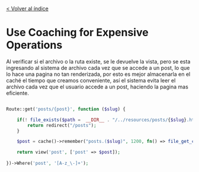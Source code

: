 [< Volver al índice](/docs/readme.md)

# Use Coaching for Expensive Operations
Al verificar si el archivo o la ruta existe, se le devuelve la vista, pero se esta ingresando al sistema de archivo cada vez que se accede a un post, lo que lo hace una pagina no tan renderizada, por esto es mejor almacenarla en el caché el tiempo que creamos conveniente, así el sistema evita leer el archivo cada vez que el usuario accede a un post, haciendo la pagina mas eficiente. 
```php

Route::get('posts/{post}', function ($slug) {

    if(! file_exists($path =  __DIR__ . "/../resources/posts/{$slug}.html")){
        return redirect("/posts");
    }

    $post = cache()->remember("posts.($slug)", 1200, fn() => file_get_contents($path));

    return view('post', ['post' => $post]);
    
})->Where('post', '[A-z_\-]+');
``` 